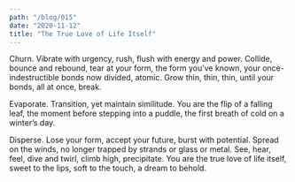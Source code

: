 ```yaml
---
path: "/blog/015"
date: "2020-11-12"
title: "The True Love of Life Itself"
---
```


Churn. Vibrate with urgency, rush, flush with energy and power. Collide, bounce and rebound, tear at your form, the form you’ve known, your once-indestructible bonds now divided, atomic. Grow thin, thin, thin, until your bonds, all at once, break.

Evaporate. Transition, yet maintain similitude. You are the flip of a falling leaf, the moment before stepping into a puddle, the first breath of cold on a winter’s day.

Disperse. Lose your form, accept your future, burst with potential. Spread on the winds, no longer trapped by strands or glass or metal. See, hear, feel, dive and twirl, climb high, precipitate. You are the true love of life itself, sweet to the lips, soft to the touch, a dream to behold.

